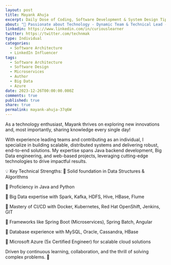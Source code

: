 ```yaml
---
layout: post
title: Mayank Ahuja
excerpt: Daily Dose of Coding, Software Development & System Design Tips - Tech Book Buff - Exploring AI
about: "🚀 Passionate about Technology - Dynamic Team & Technical Lead - Full Stack Developer - Cloud & Big Data Enthusiast"
linkedin: https://www.linkedin.com/in/curiouslearner
twitter: https://twitter.com/technmak
type: Individual
categories:
  - Software Architecture
  - LinkedIn Influencer
tags:
  - Software Architecture
  - Software Design
  - Microservices
  - Author
  - Big Data
  - Azure
date: 2023-12-26T00:00:00.000Z
comments: true
published: true
share: true
permalink: mayank-ahuja-37q6W
---
```

As a technology enthusiast, Mayank thrives on exploring new innovations and, most importantly, sharing knowledge every single day!

With experience leading teams and contributing as an individual, I specialize in building scalable, distributed systems and delivering robust, end-to-end solutions. My expertise spans Java backend development, Big Data engineering, and web-based projects, leveraging cutting-edge technologies to drive impactful results.

💡 Key Technical Strengths:
🔹 Solid foundation in Data Structures & Algorithms

🔹 Proficiency in Java and Python

🔹 Big Data expertise with Spark, Kafka, HDFS, Hive, HBase, Flume

🔹 Mastery of CI/CD with Docker, Kubernetes, Red Hat OpenShift, Jenkins, GIT

🔹 Frameworks like Spring Boot (Microservices), Spring Batch, Angular

🔹 Database experience with MySQL, Oracle, Cassandra, HBase

🔹 Microsoft Azure (5x Certified Engineer) for scalable cloud solutions

Driven by continuous learning, collaboration, and the thrill of solving complex problems. 🤝

